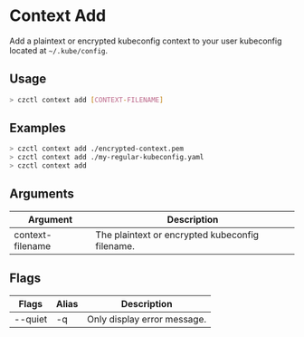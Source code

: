 # Context Add

Add a plaintext or encrypted kubeconfig context to your user kubeconfig located at `~/.kube/config`.

## Usage

```bash
> czctl context add [CONTEXT-FILENAME]
```

## Examples

```bash
> czctl context add ./encrypted-context.pem
> czctl context add ./my-regular-kubeconfig.yaml
> czctl context add
```

## Arguments

| Argument         | Description                                     |
| ---------------- | ----------------------------------------------- |
| context-filename | The plaintext or encrypted kubeconfig filename. |

## Flags

| Flags   | Alias | Description                 |
| ------- | ----- | --------------------------- |
| --quiet | -q    | Only display error message. |
